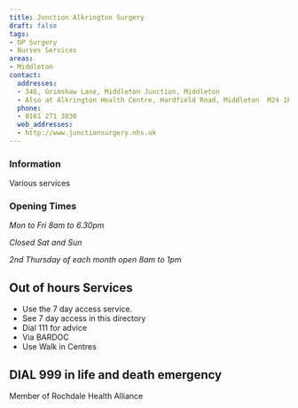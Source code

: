 ```yaml
---
title: Junction Alkrington Surgery
draft: false
tags:
- GP Surgery
- Nurses Services
areas:
- Middleton
contact:
  addresses:
  - 346, Grimshaw Lane, Middleton Junction, Middleton
  - Also at Alkrington Health Centre, Hardfield Road, Middleton  M24 1PQ
  phone:
  - 0161 271 3030
  web_addresses:
  - http://www.junctionsurgery.nhs.uk
---
```


### Information
Various services

### Opening Times
*Mon to Fri 8am to 6.30pm*

*Closed Sat and Sun*

*2nd Thursday of each month open 8am to 1pm*

## Out of hours Services
- Use the 7 day access service.
- See 7 day access in this directory
- Dial 111 for advice
- Via BARDOC
- Use Walk in Centres

## DIAL 999 in life and death emergency

Member of Rochdale Health Alliance